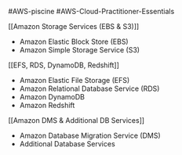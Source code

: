 #AWS-piscine #AWS-Cloud-Practitioner-Essentials 

[[Amazon Storage Services (EBS & S3)]]
- Amazon Elastic Block Store (EBS)
- Amazon Simple Storage Service (S3)

[[EFS, RDS, DynamoDB, Redshift]]
- Amazon Elastic File Storage (EFS)
- Amazon Relational Database Service (RDS)
- Amazon DynamoDB
- Amazon Redshift

[[Amazon DMS & Additional DB Services]]
- Amazon Database Migration Service (DMS)
- Additional Database Services